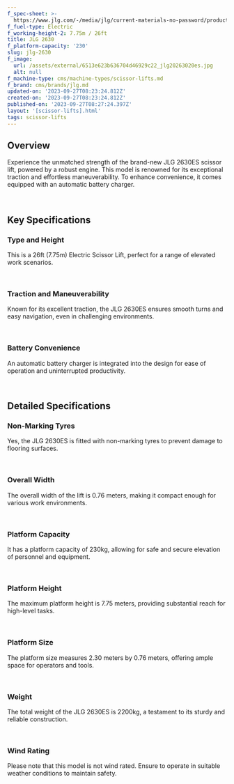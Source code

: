 ```yaml
---
f_spec-sheet: >-
  https://www.jlg.com/-/media/jlg/current-materials-no-password/products/australia/electric-scissor-lifts/es-series/2630es/docs/2630es-scissor-lift-flyer.pdf
f_fuel-type: Electric
f_working-height-2: 7.75m / 26ft
title: JLG 2630
f_platform-capacity: '230'
slug: jlg-2630
f_image:
  url: /assets/external/6513e623b636704d46929c22_jlg20263020es.jpg
  alt: null
f_machine-type: cms/machine-types/scissor-lifts.md
f_brand: cms/brands/jlg.md
updated-on: '2023-09-27T08:23:24.812Z'
created-on: '2023-09-27T08:23:24.812Z'
published-on: '2023-09-27T08:27:24.397Z'
layout: '[scissor-lifts].html'
tags: scissor-lifts
---
```


Overview
--------

Experience the unmatched strength of the brand-new JLG 2630ES scissor lift, powered by a robust engine. This model is renowned for its exceptional traction and effortless maneuverability. To enhance convenience, it comes equipped with an automatic battery charger.

‍

Key Specifications
------------------

### Type and Height

This is a 26ft (7.75m) Electric Scissor Lift, perfect for a range of elevated work scenarios.

‍

### Traction and Maneuverability

Known for its excellent traction, the JLG 2630ES ensures smooth turns and easy navigation, even in challenging environments.

‍

### Battery Convenience

An automatic battery charger is integrated into the design for ease of operation and uninterrupted productivity.

‍

Detailed Specifications
-----------------------

### Non-Marking Tyres

Yes, the JLG 2630ES is fitted with non-marking tyres to prevent damage to flooring surfaces.

‍

### Overall Width

The overall width of the lift is 0.76 meters, making it compact enough for various work environments.

‍

### Platform Capacity

It has a platform capacity of 230kg, allowing for safe and secure elevation of personnel and equipment.

‍

### Platform Height

The maximum platform height is 7.75 meters, providing substantial reach for high-level tasks.

‍

### Platform Size

The platform size measures 2.30 meters by 0.76 meters, offering ample space for operators and tools.

‍

### Weight

The total weight of the JLG 2630ES is 2200kg, a testament to its sturdy and reliable construction.

‍

### Wind Rating

Please note that this model is not wind rated. Ensure to operate in suitable weather conditions to maintain safety.

‍
